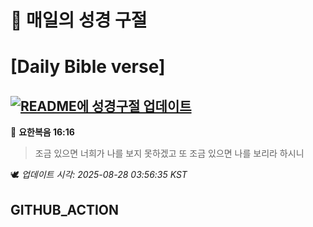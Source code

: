 # 🙏 매일의 성경 구절
# [Daily Bible verse]
## [![README에 성경구절 업데이트](https://github.com/DONGSUKA/first_test/actions/workflows/update-readme-bible.yml/badge.svg)](https://github.com/DONGSUKA/first_test/actions/workflows/update-readme-bible.yml)
<!-- START_BIBLE_VERSE -->
📖 **요한복음 16:16**
> 조금 있으면 너희가 나를 보지 못하겠고 또 조금 있으면 나를 보리라 하시니

🕊️ _업데이트 시각: 2025-08-28 03:56:35 KST_
  <!-- END_BIBLE_VERSE -->
## GITHUB_ACTION

